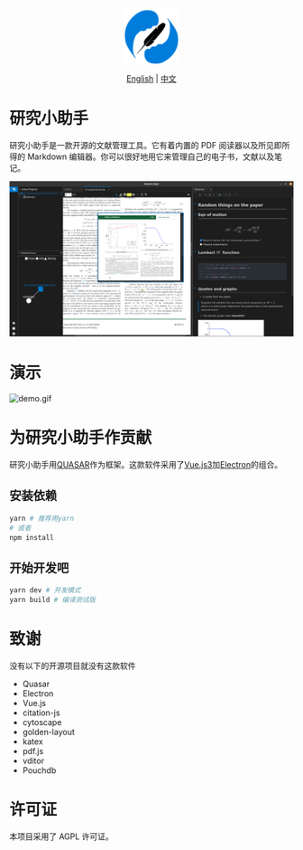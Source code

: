 <p align="center">
<img src="src/assets/logo.svg" 
style="width: 100px; vertical-align:middle">
</p>

<p align="center">
<a href="https://github.com/ResearchHelper/research-helper/README.md">English</a>
|
<a href="https://github.com/ResearchHelper/research-helper/README.zh_CN.md">中文</a>
</p>

# 研究小助手

研究小助手是一款开源的文献管理工具。它有着内置的 PDF 阅读器以及所见即所得的 Markdown 编辑器。你可以很好地用它来管理自己的电子书，文献以及笔记。

![screenshot.png](./galleries/screenshot.png)

# 演示

![demo.gif](./galleries/demo.gif)

# 为研究小助手作贡献

研究小助手用[QUASAR](https://quasar.dev)作为框架。这款软件采用了[Vue.js3](https://vuejs.org)加[Electron](https://www.electronjs.org)的组合。

## 安装依赖

```bash
yarn # 推荐用yarn
# 或者
npm install
```

## 开始开发吧

```bash
yarn dev # 开发模式
yarn build # 编译测试版
```

# 致谢

没有以下的开源项目就没有这款软件

- Quasar
- Electron
- Vue.js
- citation-js
- cytoscape
- golden-layout
- katex
- pdf.js
- vditor
- Pouchdb

# 许可证

本项目采用了 AGPL 许可证。
